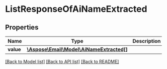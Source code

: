 # ListResponseOfAiNameExtracted


## Properties
Name | Type | Description | Notes
---- | ---- | ----------- | -----
**value** | [**\Aspose\Email\Model\AiNameExtracted[]**](AiNameExtracted.md) |  | [optional] 




[[Back to Model list]](README.md#documentation-for-models) [[Back to API list]](README.md#documentation-for-api-endpoints) [[Back to README]](README.md)

